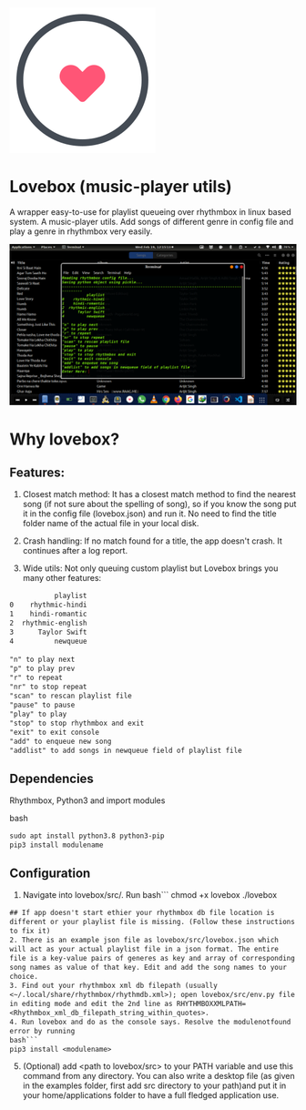 ![Lovebox](src/examples/lovebox.png?raw=true "Lovebox")

# Lovebox (music-player utils)
A wrapper easy-to-use for playlist queueing over rhythmbox in linux based system.
A music-player utils. Add songs of different genre in config file and play a genre in rhythmbox very easily.

![Preview](src/examples/preview.png?raw=true "Preview of Lovebox")

# Why lovebox?
## Features:
1. Closest match method: It has a closest match method to find the nearest song (if not sure about the spelling of song), so if you know the song put it in the config file (lovebox.json) and run it. No need to find the title folder name of the actual file in your local disk.

2. Crash handling: If no match found for a title, the app doesn't crash. It continues after a log report.

3. Wide utils:
Not only queuing custom playlist but Lovebox brings you many other features:

```
           playlist
0    rhythmic-hindi
1    hindi-romantic
2  rhythmic-english
3      Taylor Swift
4          newqueue
 
"n" to play next
"p" to play prev
"r" to repeat
"nr" to stop repeat
"scan" to rescan playlist file
"pause" to pause
"play" to play
"stop" to stop rhythmbox and exit
"exit" to exit console
"add" to enqueue new song
"addlist" to add songs in newqueue field of playlist file
```

## Dependencies
Rhythmbox, Python3 and import modules

bash
```
sudo apt install python3.8 python3-pip
pip3 install modulename
```

## Configuration
1. Navigate into lovebox/src/. Run 
bash```
chmod +x lovebox
./lovebox
```
## If app doesn't start ethier your rhythmbox db file location is different or your playlist file is missing. (Follow these instructions to fix it)
2. There is an example json file as lovebox/src/lovebox.json which will act as your actual playlist file in a json format. The entire file is a key-value pairs of generes as key and array of corresponding song names as value of that key. Edit and add the song names to your choice.
3. Find out your rhythmbox xml db filepath (usually <~/.local/share/rhythmbox/rhythmdb.xml>); open lovebox/src/env.py file in editing mode and edit the 2nd line as RHYTHMBOXXMLPATH=<Rhythmbox_xml_db_filepath_string_within_quotes>.
4. Run lovebox and do as the console says. Resolve the modulenotfound error by running
bash```
pip3 install <modulename>
```
5. (Optional) add <path to lovebox/src> to your PATH variable and use this command from any directory. You can also write a desktop file (as given in the examples folder, first add src directory to your path)and put it in your home/applications folder to have a full fledged application use. 
